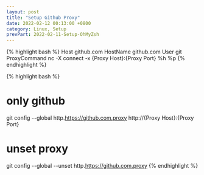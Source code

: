 ```yaml
---
layout: post
title: "Setup Github Proxy"
date: 2022-02-12 00:13:00 +0800
category: Linux, Setup
prevPart: 2022-02-11-Setup-OhMyZsh
---
```

{% highlight bash %}
Host github.com
    HostName github.com
    User git
    ProxyCommand nc -X connect -x {Proxy Host}:{Proxy Port} %h %p
{% endhighlight %}

{% highlight bash %}
# only github
git config --global http.https://github.com.proxy http://{Proxy Host}:{Proxy Port}
# unset proxy
git config --global --unset http.https://github.com.proxy
{% endhighlight %}